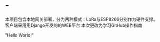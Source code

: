 # -
本项目包含本地网关部署，分为两种模式：LoRa与ESP8266分别作为硬件支撑。客户端采用用Django开发的的WEB平台
本次更改为学习GitHub操作指南 

"Hello World!"
